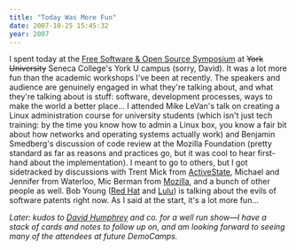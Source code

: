 ```yaml
---
title: "Today Was More Fun"
date: 2007-10-25 15:45:32
year: 2007
---
```

I spent today at the <a href="http://fsoss.senecac.on.ca/2007/">Free Software & Open Source Symposium</a> at <strike>York University</strike> Seneca College's York U campus (sorry, David).  It was a lot more fun than the academic workshops I've been at recently.  The speakers and audience are genuinely engaged in what they're talking about, and what they're talking about is stuff: software, development processes, ways to make the world a better place…  I attended Mike LeVan's talk on creating a Linux administration course for university students (which isn't just tech training: by the time you know how to admin a Linux box, you know a fair bit about how networks and operating systems actually work) and Benjamin Smedberg's discussion of code review at the Mozilla Foundation (pretty standard as far as reasons and practices go, but it was cool to hear first-hand about the implementation).  I meant to go to others, but I got sidetracked by discussions with Trent Mick from <a href="http://www.activestate.com">ActiveState</a>, Michael and Jennifer from Waterloo, Mic Berman from <a href="http://www.mozilla.org">Mozilla</a>, and a bunch of other people as well.  Bob Young (<a href="http://www.redhat.com">Red Hat</a> and <a href="http://www.lulu.com">Lulu</a>) is talking about the evils of software patents right now.  As I said at the start, it's a lot more fun…

<em>Later: kudos to <a href="http://cs.senecac.on.ca/~david.humphrey/">David Humphrey</a> and co. for a well run show—I have a stack of cards and notes to follow up on, and am looking forward to seeing many of the attendees at future DemoCamps.</em>
